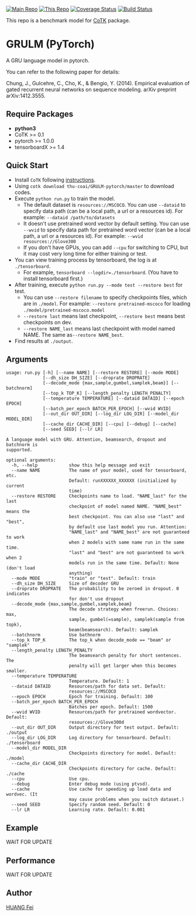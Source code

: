[![Main Repo](https://img.shields.io/badge/Main_project-cotk-blue.svg?logo=github)](https://github.com/thu-coai/cotk)
[![This Repo](https://img.shields.io/badge/Model_repo-pytorch--seq2seq-blue.svg?logo=github)](https://github.com/thu-coai/GRULM-pytorch)
[![Coverage Status](https://coveralls.io/repos/github/thu-coai/seq2seq-pytorch/badge.svg?branch=master)](https://coveralls.io/github/thu-coai/GRULM-pytorch?branch=master)
[![Build Status](https://travis-ci.com/thu-coai/seq2seq-pytorch.svg?branch=master)](https://travis-ci.com/thu-coai/GRULM-pytorch)

This repo is a benchmark model for [CoTK](https://github.com/thu-coai/cotk) package.

# GRULM (PyTorch)

A GRU language model in pytorch.

You can refer to the following paper for details:

Chung, J., Gulcehre, C., Cho, K., & Bengio, Y. (2014). Empirical evaluation of gated recurrent neural networks on sequence modeling. arXiv preprint arXiv:1412.3555.

## Require Packages

* **python3**
* CoTK >= 0.1
* pytorch >= 1.0.0
* tensorboardX >= 1.4

## Quick Start

* Install ``CoTK`` following [instructions](https://github.com/thu-coai/cotk#installation).
* Using ``cotk download thu-coai/GRULM-pytorch/master`` to download codes.
* Execute ``python run.py`` to train the model.
  * The default dataset is ``resources://MSCOCO``. You can use ``--dataid`` to specify data path (can be a local path, a url or a resources id). For example: ``--dataid /path/to/datasets``
  * It doesn't use pretrained word vector by default setting. You can use ``--wvid`` to specify data path for pretrained word vector (can be a local path, a url or a resources id). For example: ``--wvid resources://Glove300``
  * If you don't have GPUs, you can add `--cpu` for switching to CPU, but it may cost very long time for either training or test.
* You can view training process by tensorboard, the log is at `./tensorboard`.
  * For example, ``tensorboard --logdir=./tensorboard``. (You have to install tensorboard first.)
* After training, execute  ``python run.py --mode test --restore best`` for test.
  * You can use ``--restore filename`` to specify checkpoints files, which are in ``./model``. For example: ``--restore pretrained-mscoco`` for loading ``./model/pretrained-mscoco.model``
  * ``--restore last`` means last checkpoint, ``--restore best`` means best checkpoints on dev.
  * ``--restore NAME_last`` means last checkpoint with model named NAME. The same as``--restore NAME_best``.
* Find results at ``./output``.

## Arguments

```none
usage: run.py [-h] [--name NAME] [--restore RESTORE] [--mode MODE]
              [--dh_size DH_SIZE] [--droprate DROPRATE]
              [--decode_mode {max,sample,gumbel,samplek,beam}] [--batchnorm]
              [--top_k TOP_K] [--length_penalty LENGTH_PENALTY]
              [--temperature TEMPERATURE] [--dataid DATAID] [--epoch EPOCH]
              [--batch_per_epoch BATCH_PER_EPOCH] [--wvid WVID]
              [--out_dir OUT_DIR] [--log_dir LOG_DIR] [--model_dir MODEL_DIR]
              [--cache_dir CACHE_DIR] [--cpu] [--debug] [--cache]
              [--seed SEED] [--lr LR]

A language model with GRU. Attention, beamsearch, dropout and batchnorm is
supported.

optional arguments:
  -h, --help            show this help message and exit
  --name NAME           The name of your model, used for tensorboard, etc.
                        Default: runXXXXXX_XXXXXX (initialized by current
                        time)
  --restore RESTORE     Checkpoints name to load. "NAME_last" for the last
                        checkpoint of model named NAME. "NAME_best" means the
                        best checkpoint. You can also use "last" and "best",
                        by default use last model you run. Attention:
                        "NAME_last" and "NAME_best" are not guaranteed to work
                        when 2 models with same name run in the same time.
                        "last" and "best" are not guaranteed to work when 2
                        models run in the same time. Default: None (don't load
                        anything)
  --mode MODE           "train" or "test". Default: train
  --dh_size DH_SIZE     Size of decoder GRU
  --droprate DROPRATE   The probability to be zeroed in dropout. 0 indicates
                        for don't use dropout
  --decode_mode {max,sample,gumbel,samplek,beam}
                        The decode strategy when freerun. Choices: max,
                        sample, gumbel(=sample), samplek(sample from topk),
                        beam(beamsearch). Default: samplek
  --batchnorm           Use bathnorm
  --top_k TOP_K         The top_k when decode_mode == "beam" or "samplek"
  --length_penalty LENGTH_PENALTY
                        The beamsearch penalty for short sentences. The
                        penalty will get larger when this becomes smaller.
  --temperature TEMPERATURE
                        Temperature. Default: 1
  --dataid DATAID       Resources/path for data set. Default:
                        resources://MSCOCO
  --epoch EPOCH         Epoch for training. Default: 100
  --batch_per_epoch BATCH_PER_EPOCH
                        Batches per epoch. Default: 1500
  --wvid WVID           Resources/path for pretrained wordvector. Default:
                        resources://Glove300d
  --out_dir OUT_DIR     Output directory for test output. Default: ./output
  --log_dir LOG_DIR     Log directory for tensorboard. Default: ./tensorboard
  --model_dir MODEL_DIR
                        Checkpoints directory for model. Default: ./model
  --cache_dir CACHE_DIR
                        Checkpoints directory for cache. Default: ./cache
  --cpu                 Use cpu.
  --debug               Enter debug mode (using ptvsd).
  --cache               Use cache for speeding up load data and wordvec. (It
                        may cause problems when you switch dataset.)
  --seed SEED           Specify random seed. Default: 0
  --lr LR               Learning rate. Default: 0.001
```

## Example

WAIT FOR UPDATE

## Performance

WAIT FOR UPDATE

## Author

[HUANG Fei](https://github.com/hzhwcmhf)
